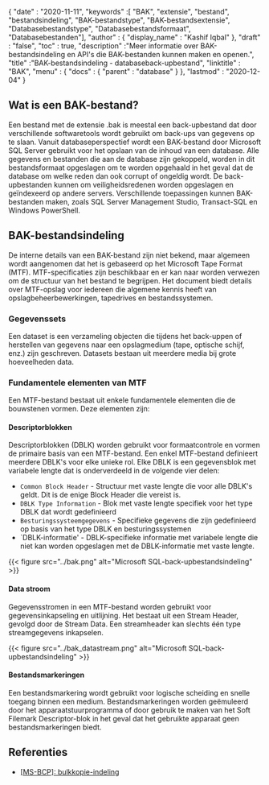 {
  "date" : "2020-11-11",
  "keywords" :[ "BAK", "extensie", "bestand", "bestandsindeling", "BAK-bestandstype", "BAK-bestandsextensie", "Databasebestandstype", "Databasebestandsformaat", "Databasebestanden"],
  "author" : {
    "display_name" : "Kashif Iqbal"
},
  "draft" : "false",
  "toc" : true,
  "description" :"Meer informatie over BAK-bestandsindeling en API's die BAK-bestanden kunnen maken en openen.",
  "title" :"BAK-bestandsindeling - databaseback-upbestand",
  "linktitle" : "BAK",
  "menu" : {
    "docs" : {
      "parent" : "database"
}
},
  "lastmod" : "2020-12-04"
}

## Wat is een BAK-bestand?

Een bestand met de extensie .bak is meestal een back-upbestand dat door verschillende softwaretools wordt gebruikt om back-ups van gegevens op te slaan. Vanuit databaseperspectief wordt een BAK-bestand door Microsoft SQL Server gebruikt voor het opslaan van de inhoud van een database. Alle gegevens en bestanden die aan de database zijn gekoppeld, worden in dit bestandsformaat opgeslagen om te worden opgehaald in het geval dat de database om welke reden dan ook corrupt of ongeldig wordt. De back-upbestanden kunnen om veiligheidsredenen worden opgeslagen en geïndexeerd op andere servers. Verschillende toepassingen kunnen BAK-bestanden maken, zoals SQL Server Management Studio, Transact-SQL en Windows PowerShell.

## BAK-bestandsindeling

De interne details van een BAK-bestand zijn niet bekend, maar algemeen wordt aangenomen dat het is gebaseerd op het Microsoft Tape Format (MTF). MTF-specificaties zijn beschikbaar en er kan naar worden verwezen om de structuur van het bestand te begrijpen. Het document biedt details over MTF-opslag voor iedereen die algemene kennis heeft van opslagbeheerbewerkingen, tapedrives en bestandssystemen.

### Gegevenssets

Een dataset is een verzameling objecten die tijdens het back-uppen of herstellen van gegevens naar een opslagmedium (tape, optische schijf, enz.) zijn geschreven. Datasets bestaan uit meerdere media bij grote hoeveelheden data.

### Fundamentele elementen van MTF

Een MTF-bestand bestaat uit enkele fundamentele elementen die de bouwstenen vormen. Deze elementen zijn:

#### Descriptorblokken

Descriptorblokken (DBLK) worden gebruikt voor formaatcontrole en vormen de primaire basis van een MTF-bestand. Een enkel MTF-bestand definieert meerdere DBLK's voor elke unieke rol. Elke DBLK is een gegevensblok met variabele lengte dat is onderverdeeld in de volgende vier delen:

* `Common Block Header` - Structuur met vaste lengte die voor alle DBLK's geldt. Dit is de enige Block Header die vereist is.
* `DBLK Type Information` - Blok met vaste lengte specifiek voor het type DBLK dat wordt gedefinieerd
* `Besturingssysteemgegevens` - Specifieke gegevens die zijn gedefinieerd op basis van het type DBLK en besturingssystemen
* `DBLK-informatie' - DBLK-specifieke informatie met variabele lengte die niet kan worden opgeslagen met de DBLK-informatie met vaste lengte.

 {{< figure src="../bak.png" alt="Microsoft SQL-back-upbestandsindeling" >}}

#### Data stroom

Gegevensstromen in een MTF-bestand worden gebruikt voor gegevensinkapseling en uitlijning. Het bestaat uit een Stream Header, gevolgd door de Stream Data. Een streamheader kan slechts één type streamgegevens inkapselen.

{{< figure src="../bak_datastream.png" alt="Microsoft SQL-back-upbestandsindeling" >}}

#### Bestandsmarkeringen

Een bestandsmarkering wordt gebruikt voor logische scheiding en snelle toegang binnen een medium. Bestandsmarkeringen worden geëmuleerd door het apparaatstuurprogramma of door gebruik te maken van het Soft Filemark Descriptor-blok in het geval dat het gebruikte apparaat geen bestandsmarkeringen biedt.

## Referenties ##

* [[MS-BCP]: bulkkopie-indeling](https://learn.microsoft.com/en-us/openspecs/sql_data_portability/ms-bcp/54965c4d-34c7-400d-b970-1007984315a5)

